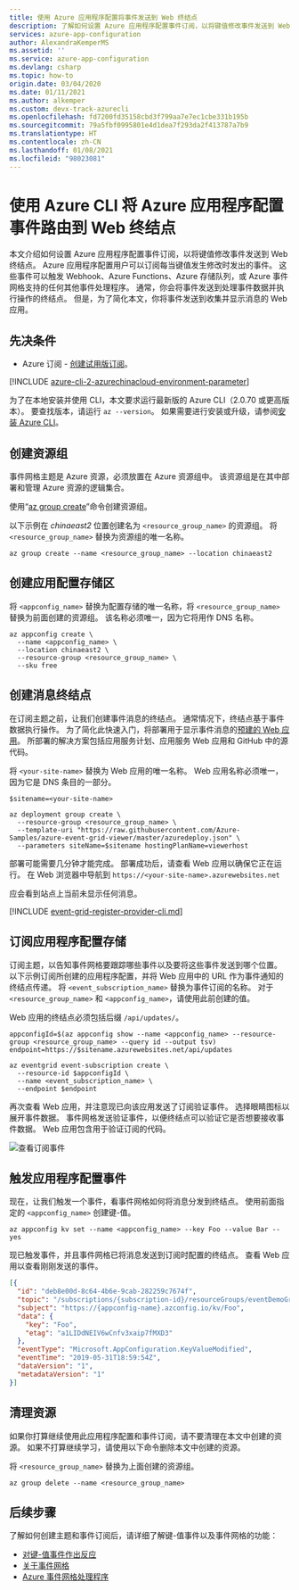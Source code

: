 ```yaml
---
title: 使用 Azure 应用程序配置将事件发送到 Web 终结点
description: 了解如何设置 Azure 应用程序配置事件订阅，以将键值修改事件发送到 Web 终结点
services: azure-app-configuration
author: AlexandraKemperMS
ms.assetid: ''
ms.service: azure-app-configuration
ms.devlang: csharp
ms.topic: how-to
origin.date: 03/04/2020
ms.date: 01/11/2021
ms.author: alkemper
ms.custom: devx-track-azurecli
ms.openlocfilehash: fd7200fd35158cbd3f799aa7e7ec1cbe331b195b
ms.sourcegitcommit: 79a5fbf0995801e4d1dea7f293da2f413787a7b9
ms.translationtype: HT
ms.contentlocale: zh-CN
ms.lasthandoff: 01/08/2021
ms.locfileid: "98023081"
---
```

# <a name="route-azure-app-configuration-events-to-a-web-endpoint-with-azure-cli"></a>使用 Azure CLI 将 Azure 应用程序配置事件路由到 Web 终结点

本文介绍如何设置 Azure 应用程序配置事件订阅，以将键值修改事件发送到 Web 终结点。 Azure 应用程序配置用户可以订阅每当键值发生修改时发出的事件。 这些事件可以触发 Webhook、Azure Functions、Azure 存储队列，或 Azure 事件网格支持的任何其他事件处理程序。 通常，你会将事件发送到处理事件数据并执行操作的终结点。 但是，为了简化本文，你将事件发送到收集并显示消息的 Web 应用。

## <a name="prerequisites"></a>先决条件

- Azure 订阅 - [创建试用版订阅](https://www.microsoft.com/china/azure/index.html?fromtype=cn)。 

[!INCLUDE [azure-cli-2-azurechinacloud-environment-parameter](../../includes/azure-cli-2-azurechinacloud-environment-parameter.md)]

为了在本地安装并使用 CLI，本文要求运行最新版的 Azure CLI（2.0.70 或更高版本）。 要查找版本，请运行 `az --version`。 如果需要进行安装或升级，请参阅[安装 Azure CLI](https://docs.azure.cn/cli/install-azure-cli)。


## <a name="create-a-resource-group"></a>创建资源组

事件网格主题是 Azure 资源，必须放置在 Azure 资源组中。 该资源组是在其中部署和管理 Azure 资源的逻辑集合。

使用“[az group create](https://docs.azure.cn/cli/group#az-group-create)”命令创建资源组。 

以下示例在 *chinaeast2* 位置创建名为 `<resource_group_name>` 的资源组。  将 `<resource_group_name>` 替换为资源组的唯一名称。

```azurecli
az group create --name <resource_group_name> --location chinaeast2
```

## <a name="create-an-app-configuration-store"></a>创建应用配置存储区

将 `<appconfig_name>` 替换为配置存储的唯一名称，将 `<resource_group_name>` 替换为前面创建的资源组。 该名称必须唯一，因为它将用作 DNS 名称。

```azurecli
az appconfig create \
  --name <appconfig_name> \
  --location chinaeast2 \
  --resource-group <resource_group_name> \
  --sku free
```

## <a name="create-a-message-endpoint"></a>创建消息终结点

在订阅主题之前，让我们创建事件消息的终结点。 通常情况下，终结点基于事件数据执行操作。 为了简化此快速入门，将部署用于显示事件消息的[预建的 Web 应用](https://github.com/Azure-Samples/azure-event-grid-viewer)。 所部署的解决方案包括应用服务计划、应用服务 Web 应用和 GitHub 中的源代码。

将 `<your-site-name>` 替换为 Web 应用的唯一名称。 Web 应用名称必须唯一，因为它是 DNS 条目的一部分。

```azurecli
$sitename=<your-site-name>

az deployment group create \
  --resource-group <resource_group_name> \
  --template-uri "https://raw.githubusercontent.com/Azure-Samples/azure-event-grid-viewer/master/azuredeploy.json" \
  --parameters siteName=$sitename hostingPlanName=viewerhost
```

部署可能需要几分钟才能完成。 部署成功后，请查看 Web 应用以确保它正在运行。 在 Web 浏览器中导航到 `https://<your-site-name>.azurewebsites.net`

应会看到站点上当前未显示任何消息。

[!INCLUDE [event-grid-register-provider-cli.md](../../includes/event-grid-register-provider-cli.md)]

## <a name="subscribe-to-your-app-configuration-store"></a>订阅应用程序配置存储

订阅主题，以告知事件网格要跟踪哪些事件以及要将这些事件发送到哪个位置。 以下示例订阅所创建的应用程序配置，并将 Web 应用中的 URL 作为事件通知的终结点传递。 将 `<event_subscription_name>` 替换为事件订阅的名称。 对于 `<resource_group_name>` 和 `<appconfig_name>`，请使用此前创建的值。

Web 应用的终结点必须包括后缀 `/api/updates/`。

```azurecli
appconfigId=$(az appconfig show --name <appconfig_name> --resource-group <resource_group_name> --query id --output tsv)
endpoint=https://$sitename.azurewebsites.net/api/updates

az eventgrid event-subscription create \
  --resource-id $appconfigId \
  --name <event_subscription_name> \
  --endpoint $endpoint
```

再次查看 Web 应用，并注意现已向该应用发送了订阅验证事件。 选择眼睛图标以展开事件数据。 事件网格发送验证事件，以便终结点可以验证它是否想要接收事件数据。 Web 应用包含用于验证订阅的代码。

![查看订阅事件](./media/quickstarts/event-grid/view-subscription-event.png)

## <a name="trigger-an-app-configuration-event"></a>触发应用程序配置事件

现在，让我们触发一个事件，看事件网格如何将消息分发到终结点。 使用前面指定的 `<appconfig_name>` 创建键-值。

```azurecli
az appconfig kv set --name <appconfig_name> --key Foo --value Bar --yes
```

现已触发事件，并且事件网格已将消息发送到订阅时配置的终结点。 查看 Web 应用以查看刚刚发送的事件。

```json
[{
  "id": "deb8e00d-8c64-4b6e-9cab-282259c7674f",
  "topic": "/subscriptions/{subscription-id}/resourceGroups/eventDemoGroup/providers/microsoft.appconfiguration/configurationstores/{appconfig-name}",
  "subject": "https://{appconfig-name}.azconfig.io/kv/Foo",
  "data": {
    "key": "Foo",
    "etag": "a1LIDdNEIV6wCnfv3xaip7fMXD3"
  },
  "eventType": "Microsoft.AppConfiguration.KeyValueModified",
  "eventTime": "2019-05-31T18:59:54Z",
  "dataVersion": "1",
  "metadataVersion": "1"
}]
```

## <a name="clean-up-resources"></a>清理资源
如果你打算继续使用此应用程序配置和事件订阅，请不要清理在本文中创建的资源。 如果不打算继续学习，请使用以下命令删除本文中创建的资源。

将 `<resource_group_name>` 替换为上面创建的资源组。

```azurecli
az group delete --name <resource_group_name>
```

## <a name="next-steps"></a>后续步骤

了解如何创建主题和事件订阅后，请详细了解键-值事件以及事件网格的功能：

- [对键-值事件作出反应](concept-app-configuration-event.md)
- [关于事件网格](../event-grid/overview.md)
- [Azure 事件网格处理程序](../event-grid/event-handlers.md)
